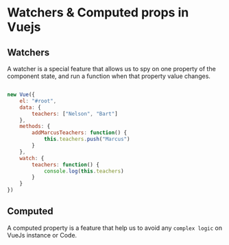 # Watchers  & Computed props in Vuejs

## Watchers

A watcher is a special feature that allows us to spy on one property of the component state, and run a function when that property value changes.

```js

new Vue({
    el: "#root",
    data: {
        teachers: ["Nelson", "Bart"]
    },
    methods: {
        addMarcusTeachers: function() {
            this.teachers.push("Marcus")
        }
    },
    watch: {
        teachers: function() {
            console.log(this.teachers)
        }
    }
})

```

## Computed

A computed property is a feature that help us to avoid any `complex logic` on VueJs instance or Code.